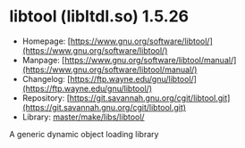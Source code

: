 # libtool (libltdl.so) 1.5.26
 - Homepage: [https://www.gnu.org/software/libtool/](https://www.gnu.org/software/libtool/)
 - Manpage: [https://www.gnu.org/software/libtool/manual/](https://www.gnu.org/software/libtool/manual/)
 - Changelog: [https://ftp.wayne.edu/gnu/libtool/](https://ftp.wayne.edu/gnu/libtool/)
 - Repository: [https://git.savannah.gnu.org/cgit/libtool.git](https://git.savannah.gnu.org/cgit/libtool.git)
 - Library: [master/make/libs/libtool/](https://github.com/Freetz-NG/freetz-ng/tree/master/make/libs/libtool/)

A generic dynamic object loading library
